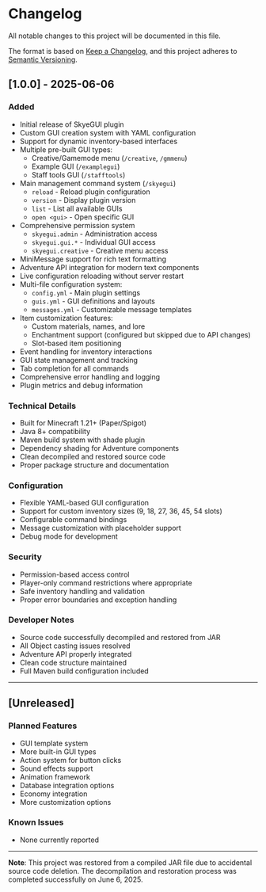# Changelog

All notable changes to this project will be documented in this file.

The format is based on [Keep a Changelog](https://keepachangelog.com/en/1.0.0/),
and this project adheres to [Semantic Versioning](https://semver.org/spec/v2.0.0.html).

## [1.0.0] - 2025-06-06

### Added
- Initial release of SkyeGUI plugin
- Custom GUI creation system with YAML configuration
- Support for dynamic inventory-based interfaces
- Multiple pre-built GUI types:
  - Creative/Gamemode menu (`/creative`, `/gmmenu`)
  - Example GUI (`/examplegui`)
  - Staff tools GUI (`/stafftools`)
- Main management command system (`/skyegui`)
  - `reload` - Reload plugin configuration
  - `version` - Display plugin version
  - `list` - List all available GUIs
  - `open <gui>` - Open specific GUI
- Comprehensive permission system
  - `skyegui.admin` - Administration access
  - `skyegui.gui.*` - Individual GUI access
  - `skyegui.creative` - Creative menu access
- MiniMessage support for rich text formatting
- Adventure API integration for modern text components
- Live configuration reloading without server restart
- Multi-file configuration system:
  - `config.yml` - Main plugin settings
  - `guis.yml` - GUI definitions and layouts
  - `messages.yml` - Customizable message templates
- Item customization features:
  - Custom materials, names, and lore
  - Enchantment support (configured but skipped due to API changes)
  - Slot-based item positioning
- Event handling for inventory interactions
- GUI state management and tracking
- Tab completion for all commands
- Comprehensive error handling and logging
- Plugin metrics and debug information

### Technical Details
- Built for Minecraft 1.21+ (Paper/Spigot)
- Java 8+ compatibility
- Maven build system with shade plugin
- Dependency shading for Adventure components
- Clean decompiled and restored source code
- Proper package structure and documentation

### Configuration
- Flexible YAML-based GUI configuration
- Support for custom inventory sizes (9, 18, 27, 36, 45, 54 slots)
- Configurable command bindings
- Message customization with placeholder support
- Debug mode for development

### Security
- Permission-based access control
- Player-only command restrictions where appropriate
- Safe inventory handling and validation
- Proper error boundaries and exception handling

### Developer Notes
- Source code successfully decompiled and restored from JAR
- All Object casting issues resolved
- Adventure API properly integrated
- Clean code structure maintained
- Full Maven build configuration included

---

## [Unreleased]

### Planned Features
- GUI template system
- More built-in GUI types
- Action system for button clicks
- Sound effects support
- Animation framework
- Database integration options
- Economy integration
- More customization options

### Known Issues
- None currently reported

---

**Note**: This project was restored from a compiled JAR file due to accidental source code deletion. The decompilation and restoration process was completed successfully on June 6, 2025.
